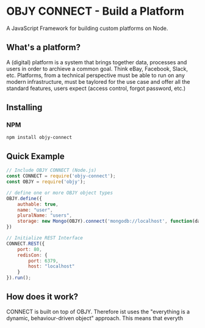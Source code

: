 # OBJY CONNECT - Build a Platform

A JavaScript Framework for building custom platforms on Node.

## What's a platform?

A (digital) platform is a system that brings together data, processes and users in order to archieve a common goal. Think eBay, Facebook, Slack, etc.
Platforms, from a technical perspective must be able to run on any modern infrastructure, must be taylored for the use case and offer all the standard features, users expect (access control, forgot password, etc.)

## Installing

### NPM

```shell
npm install objy-connect
```

## Quick Example


```javascript
// Include OBJY CONNECT (Node.js)
const CONNECT = require('objy-connect');
const OBJY = require('objy');

// define one or more OBJY object types
OBJY.define({
    authable: true,
    name: "user",
    pluralName: "users",
    storage: new Mongo(OBJY).connect('mongodb://localhost', function(data) { }, function(data) { })
})

// Initialize REST Interface
CONNECT.REST({
    port: 80,
    redisCon: {
        port: 6379,
        host: "localhost"
    }
}).run();
```

## How does it work?

CONNECT is built on top of OBJY. Therefore ist uses the "everything is a dynamic, behaviour-driven object" approach. This means that everyth
